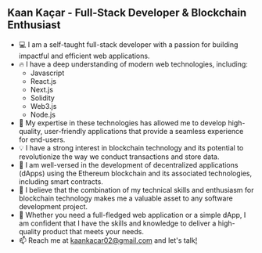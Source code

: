 ## Kaan Kaçar - Full-Stack Developer & Blockchain Enthusiast

- 💻 I am a self-taught full-stack developer with a passion for building impactful and efficient web applications.
- 🔥 I have a deep understanding of modern web technologies, including:
  - Javascript
  - React.js
  - Next.js
  - Solidity
  - Web3.js
  - Node.js
- 🌟 My expertise in these technologies has allowed me to develop high-quality, user-friendly applications that provide a seamless experience for end-users.
- 💡 I have a strong interest in blockchain technology and its potential to revolutionize the way we conduct transactions and store data.
- 🔗 I am well-versed in the development of decentralized applications (dApps) using the Ethereum blockchain and its associated technologies, including smart contracts.
- 💪 I believe that the combination of my technical skills and enthusiasm for blockchain technology makes me a valuable asset to any software development project.
- 💼 Whether you need a full-fledged web application or a simple dApp, I am confident that I have the skills and knowledge to deliver a high-quality product that meets your needs.
- 📫 Reach me at kaankacar02@gmail.com and let's talk[!](https://youtu.be/dQw4w9WgXcQ)
